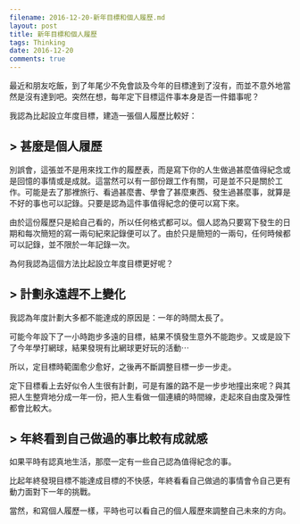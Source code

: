 ```yaml
---
filename: 2016-12-20-新年目標和個人履歷.md
layout: post
title: 新年目標和個人履歷
tags: Thinking
date: 2016-12-20
comments: true
---
```

最近和朋友吃飯，到了年尾少不免會談及今年的目標達到了沒有，而並不意外地當然是沒有達到吧。突然在想，每年定下目標這件事本身是否一件錯事呢？

我認為比起設立年度目標，建造一張個人履歷比較好：

## > 甚麼是個人履歷

別誤會，這張並不是用來找工作的履歷表，而是寫下你的人生做過甚麼值得紀念或是回憶的事情或是成就。這當然可以有一部份跟工作有關，可是並不只是關於工作。可能是去了那裡旅行、看過甚麼書、學會了甚麼東西、發生過甚麼事，就算是不好的事也可以記錄。只要是認為這件事值得紀念的便可以寫下來。

由於這份履歷只是給自己看的，所以任何格式都可以。個人認為只要寫下發生的日期和每次簡短的寫一兩句紀來記錄便可以了。由於只是簡短的一兩句，任何時候都可以記錄，並不限於一年記錄一次。

為何我認為這個方法比起設立年度目標更好呢？

## > 計劃永遠趕不上變化

我認為年度計劃大多都不能達成的原因是：一年的時間太長了。

可能今年設下了一小時跑步多遠的目標，結果不慎發生意外不能跑步。又或是設下了今年學打網球，結果發現有比網球更好玩的活動⋯

所以，定目標時範圍愈少愈好，之後再不斷調整目標一步一步走。

定下目標看上去好似令人生很有計劃，可是有誰的路不是一步步地撞出來呢？與其把人生整齊地分成一年一份，把人生看做一個連續的時間線，走起來自由度及彈性都會比較大。

## > 年終看到自己做過的事比較有成就感

如果平時有認真地生活，那麼一定有一些自己認為值得紀念的事。

比起年終發現目標不能達成目標的不快感，年終看看自己做過的事情會令自己更有動力面對下一年的挑戰。

當然，和寫個人履歷一樣，平時也可以看自己的個人履歷來調整自己未來的方向。